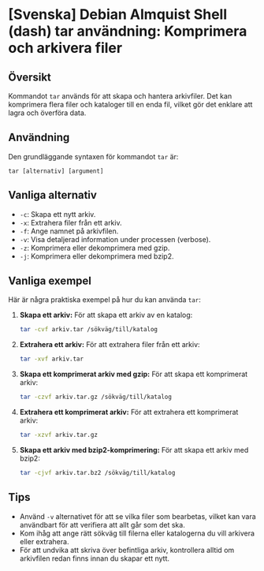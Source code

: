 # [Svenska] Debian Almquist Shell (dash) tar användning: Komprimera och arkivera filer

## Översikt
Kommandot `tar` används för att skapa och hantera arkivfiler. Det kan komprimera flera filer och kataloger till en enda fil, vilket gör det enklare att lagra och överföra data.

## Användning
Den grundläggande syntaxen för kommandot `tar` är:

```
tar [alternativ] [argument]
```

## Vanliga alternativ
- `-c`: Skapa ett nytt arkiv.
- `-x`: Extrahera filer från ett arkiv.
- `-f`: Ange namnet på arkivfilen.
- `-v`: Visa detaljerad information under processen (verbose).
- `-z`: Komprimera eller dekomprimera med gzip.
- `-j`: Komprimera eller dekomprimera med bzip2.

## Vanliga exempel
Här är några praktiska exempel på hur du kan använda `tar`:

1. **Skapa ett arkiv:**
   För att skapa ett arkiv av en katalog:
   ```bash
   tar -cvf arkiv.tar /sökväg/till/katalog
   ```

2. **Extrahera ett arkiv:**
   För att extrahera filer från ett arkiv:
   ```bash
   tar -xvf arkiv.tar
   ```

3. **Skapa ett komprimerat arkiv med gzip:**
   För att skapa ett komprimerat arkiv:
   ```bash
   tar -czvf arkiv.tar.gz /sökväg/till/katalog
   ```

4. **Extrahera ett komprimerat arkiv:**
   För att extrahera ett komprimerat arkiv:
   ```bash
   tar -xzvf arkiv.tar.gz
   ```

5. **Skapa ett arkiv med bzip2-komprimering:**
   För att skapa ett arkiv med bzip2:
   ```bash
   tar -cjvf arkiv.tar.bz2 /sökväg/till/katalog
   ```

## Tips
- Använd `-v` alternativet för att se vilka filer som bearbetas, vilket kan vara användbart för att verifiera att allt går som det ska.
- Kom ihåg att ange rätt sökväg till filerna eller katalogerna du vill arkivera eller extrahera.
- För att undvika att skriva över befintliga arkiv, kontrollera alltid om arkivfilen redan finns innan du skapar ett nytt.